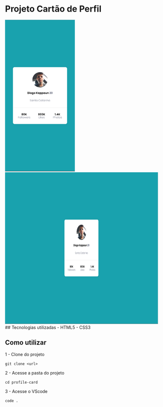 # Projeto Cartão de Perfil
<div>
  <img src="./design/design-mobile.png" alt="Design mobile" height="500px">
  <img src="./design/design-desktop.png" alt="Design desktop" height="500px">
</div>
## Tecnologias utilizadas
- HTML5
- CSS3

## Como utilizar

1 - Clone do projeto
```
git clone <url>
```
2 - Acesse a pasta do projeto
```
cd profile-card
```
3 - Acesse o VScode
```
code .
